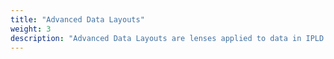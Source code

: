 ```yaml
---
title: "Advanced Data Layouts"
weight: 3
description: "Advanced Data Layouts are lenses applied to data in IPLD to empower data, and are used for features like sharding.  Specifications and fixtures for some well known ADLs are found here."
---
```


